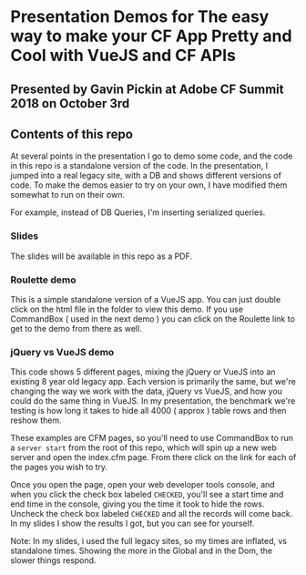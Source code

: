 # Presentation Demos for The easy way to make your CF App Pretty and Cool with VueJS and CF APIs

## Presented by Gavin Pickin at Adobe CF Summit 2018 on October 3rd

## Contents of this repo

At several points in the presentation I go to demo some code, and the code in this repo is a standalone version of the code. In the presentation, I jumped into a real legacy site, with a DB and shows different versions of code. To make the demos easier to try on your own, I have modified them somewhat to run on their own. 

For example, instead of DB Queries, I'm inserting serialized queries.

### Slides

The slides will be available in this repo as a PDF. 

### Roulette demo

This is a simple standalone version of a VueJS app. You can just double click on the html file in the folder to view this demo. If you use CommandBox ( used in the next demo ) you can click on the Roulette link to get to the demo from there as well.

### jQuery vs VueJS demo

This code shows 5 different pages, mixing the jQuery or VueJS into an existing 8 year old legacy app. Each version is primarily the same, but we're changing the way we work with the data, jQuery vs VueJS, and how you could do the same thing in VueJS. In my presentation, the benchmark we're testing is how long it takes to hide all 4000 ( approx ) table rows and then reshow them.

These examples are CFM pages, so you'll need to use CommandBox to run a `server start` from the root of this repo, which will spin up a new web server and open the index.cfm page. From there click on the link for each of the pages you wish to try.

Once you open the page, open your web developer tools console, and when you click the check box labeled `CHECKED`, you'll see a start time and end time in the console, giving you the time it took to hide the rows. Uncheck the check box labeled `CHECKED` and all the records will come back. In my slides I show the results I got, but you can see for yourself. 

Note: In my slides, i used the full legacy sites, so my times are inflated, vs standalone times. Showing the more in the Global and in the Dom, the slower things respond.

